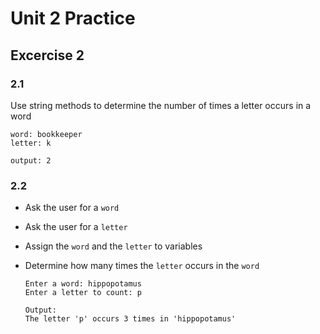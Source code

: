# Unit 2 Practice

## **Excercise 2**

### **2.1**

Use string methods to determine the number of times
a letter occurs in a word

    word: bookkeeper
    letter: k
    
    output: 2

### **2.2**
  
- Ask the user for a `word`
- Ask the user for a `letter`
- Assign the `word` and the `letter` to variables
- Determine how many times the `letter` occurs in the `word`

      Enter a word: hippopotamus
      Enter a letter to count: p

      Output:
      The letter 'p' occurs 3 times in 'hippopotamus'
